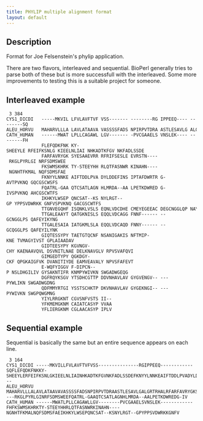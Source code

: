 ```yaml
---
title: PHYLIP multiple alignment format
layout: default
---
```


Description
-----------

Format for Joe Felsenstein's phylip application.

There are two flavors, interleaved and sequential. BioPerl generally tries to parse both of these but is more successfull with the interleaved. Some more improvements to testing this is a suitable project for someone.

Interleaved example
-------------------

```
 3 384
CYS1_DICDI   -----MKVIL LFVLAVFTVF VSS------- --------RG IPPEEQ---- --------SQ 
ALEU_HORVU   MAHARVLLLA LAVLATAAVA VASSSSFADS NPIRPVTDRA ASTLESAVLG ALGRTRHALR 
CATH_HUMAN   ------MWAT LPLLCAGAWL LGV------- -PVCGAAELS VNSLEK---- --------FH 
             FLEFQDKFNK KY-SHEEYLE RFEIFKSNLG KIEELNLIAI NHKADTKFGV NKFADLSSDE 
             FARFAVRYGK SYESAAEVRR RFRIFSESLE EVRSTN---- RKGLPYRLGI NRFSDMSWEE 
             FKSWMSKHRK TY-STEEYHH RLQTFASNWR KINAHN---- NGNHTFKMAL NQFSDMSFAE 
             FKNYYLNNKE AIFTDDLPVA DYLDDEFINS IPTAFDWRTR G-AVTPVKNQ GQCGSCWSFS 
             FQATRL-GAA QTCSATLAGN HLMRDA--AA LPETKDWRED G-IVSPVKNQ AHCGSCWTFS 
             IKHKYLWSEP QNCSAT--KS NYLRGT--GP YPPSVDWRKK GNFVSPVKNQ GACGSCWTFS 
             TTGNVEGQHF ISQNKLVSLS EQNLVDCDHE CMEYEGEEAC DEGCNGGLQP NAYNYIIKNG 
             TTGALEAAYT QATGKNISLS EQQLVDCAGG FNNF------ --GCNGGLPS QAFEYIKYNG 
             TTGALESAIA IATGKMLSLA EQQLVDCAQD FNNY------ --GCQGGLPS QAFEYILYNK 
             GIQTESSYPY TAETGTQCNF NSANIGAKIS NFTMIP-KNE TVMAGYIVST GPLAIAADAV 
             GIDTEESYPY KGVNGV-CHY KAENAAVQVL DSVNITLNAE DELKNAVGLV RPVSVAFQVI 
             GIMGEDTYPY QGKDGY-CKF QPGKAIGFVK DVANITIYDE EAMVEAVALY NPVSFAFEVT 
             E-WQFYIGGV F-DIPCN--P NSLDHGILIV GYSAKNTIFR KNMPYWIVKN SWGADWGEQG 
             DGFRQYKSGV YTSDHCGTTP DDVNHAVLAV GYGVENGV-- ---PYWLIKN SWGADWGDNG 
             QDFMMYRTGI YSSTSCHKTP DKVNHAVLAV GYGEKNGI-- ---PYWIVKN SWGPQWGMNG 
             YIYLRRGKNT CGVSNFVSTS II-- 
             YFKMEMGKNM CAIATCASYP VVAA 
             YFLIERGKNM CGLAACASYP IPLV

```

Sequential example
------------------

Sequential is basically the same but an entire sequence appears on each line.

```
 3 164
CYS1_DICDI -----MKVILLFVLAVFTVFVSS---------------RGIPPEEQ------------SQFLEFQDKFNKKY-SHEEYLERFEIFKSNLGKIEELNLIAINHKADTKFGVNKFADLSSDEFKNYYLNNKEAIFTDDLPVADYLDDEFINSIPTAFDWRTRG---
ALEU_HORVU MAHARVLLLALAVLATAAVAVASSSSFADSNPIRPVTDRAASTLESAVLGALGRTRHALRFARFAVRYGKSYESAAEVRRRFRIFSESLEEVRSTN----RKGLPYRLGINRFSDMSWEEFQATRL-GAAQTCSATLAGNHLMRDA--AALPETKDWREDG-IV
CATH_HUMAN ------MWATLPLLCAGAWLLGV--------PVCGAAELSVNSLEK------------FHFKSWMSKHRKTY-STEEYHHRLQTFASNWRKINAHN----NGNHTFKMALNQFSDMSFAEIKHKYLWSEPQNCSAT--KSNYLRGT--GPYPPSVDWRKKGNFV
```

